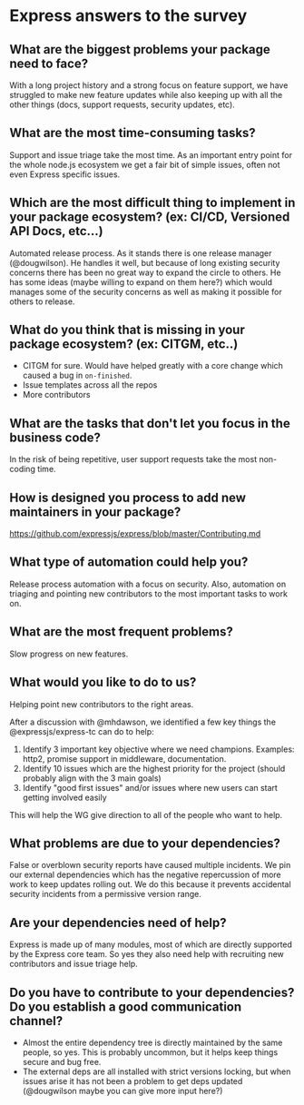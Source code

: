 # Express answers to the survey

## What are the biggest problems your package need to face?

With a long project history and a strong focus on feature support, we have struggled to make new feature updates while also keeping up with all the other things (docs, support requests, security updates, etc).

## What are the most time-consuming tasks?

Support and issue triage take the most time.  As an important entry point for the whole node.js ecosystem we get a fair bit of simple issues, often not even Express specific issues.

## Which are the most difficult thing to implement in your package ecosystem? (ex: CI/CD, Versioned API Docs, etc...)

Automated release process.  As it stands there is one release manager (@dougwilson).  He handles it well, but because of long existing security concerns there has been no great way to expand the circle to others.  He has some ideas (maybe willing to expand on them here?) which would manages some of the security concerns as well as making it possible for others to release.

## What do you think that is missing in your package ecosystem? (ex: CITGM, etc..)

- CITGM for sure.  Would have helped greatly with a core change which caused a bug in `on-finished`.
- Issue templates across all the repos
- More contributors

## What are the tasks that don't let you focus in the business code?

In the risk of being repetitive, user support requests take the most non-coding time.

## How is designed you process to add new maintainers in your package?

https://github.com/expressjs/express/blob/master/Contributing.md

## What type of automation could help you?

Release process automation with a focus on security. Also, automation on triaging and pointing new contributors to the most important tasks to work on.

## What are the most frequent problems?

Slow progress on new features.

## What would you like to do to us?

Helping point new contributors to the right areas.

After a discussion with @mhdawson, we identified a few key things the @expressjs/express-tc can do to help:

1. Identify 3 important key objective where we need champions.  Examples: http2, promise support in middleware, documentation.
2. Identify 10 issues which are the highest priority for the project (should probably align with the 3 main goals)
3. Identify "good first issues" and/or issues where new users can start getting involved easily

This will help the WG give direction to all of the people who want to help.

## What problems are due to your dependencies?

False or overblown security reports have caused multiple incidents. We pin our external dependencies which has the negative repercussion of more work to keep updates rolling out.  We do this because it prevents accidental security incidents from a permissive version range.

## Are your dependencies need of help?

Express is made up of many modules, most of which are directly supported by the Express core team.  So yes they also need help with recruiting new contributors and issue triage help.

## Do you have to contribute to your dependencies? Do you establish a good communication channel?

- Almost the entire dependency tree is directly maintained by the same people, so yes.  This is probably uncommon, but it helps keep things secure and bug free.
- The external deps are all installed with strict versions locking, but when issues arise it has not been a problem to get deps updated (@dougwilson maybe you can give more input here?)
